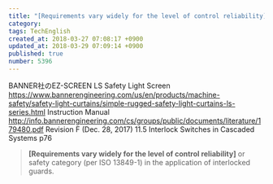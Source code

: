 ```yaml
---
title: "[Requirements vary widely for the level of control reliability] or safety category (per ISO 13849-1) in the application of interlocked guards."
category: 
tags: TechEnglish
created_at: 2018-03-27 07:08:17 +0900
updated_at: 2018-03-29 07:09:14 +0900
published: true
number: 5396
---
```


BANNER社のEZ-SCREEN LS Safety Light Screen
https://www.bannerengineering.com/us/en/products/machine-safety/safety-light-curtains/simple-rugged-safety-light-curtains-ls-series.html
Instruction Manual
http://info.bannerengineering.com/cs/groups/public/documents/literature/179480.pdf
Revision F (Dec. 28, 2017)
11.5 Interlock Switches in Cascaded Systems
p76

>  **[Requirements vary widely for the level of control reliability]** or safety category (per ISO 13849-1) in the application of interlocked guards.


